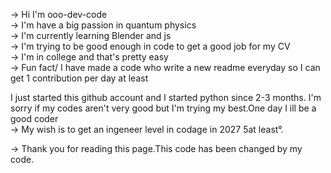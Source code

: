 -> Hi I'm ooo-dev-code                                             
-> I'm have a big passion in quantum physics                          
-> I'm currently learning Blender and js                                    
-> I'm trying to be good enough in code to get a good job for my CV                                              
-> I'm in college and that's pretty easy                             
-> Fun fact/ I have made a code who write a new readme everyday so I can get 1 contribution per day at least                                 

I just started this github account and I started python since 2-3 months. I'm sorry if my codes aren't very good but I'm trying my best.One day I ill be a good coder                                                    
-> My wish is to get an ingeneer level in codage in 2027 5at least°.                                                

-> Thank you for reading this page.This code has been changed by my code.                                                      

